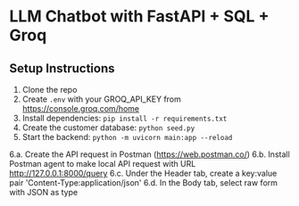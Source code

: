 # LLM Chatbot with FastAPI + SQL + Groq

## Setup Instructions

1. Clone the repo
2. Create `.env` with your GROQ_API_KEY from https://console.groq.com/home
3. Install dependencies: `pip install -r requirements.txt`
4. Create the customer database: `python seed.py`
5. Start the backend: `python -m uvicorn main:app --reload`

6.a. Create the API request in Postman (https://web.postman.co/)
6.b. Install Postman agent to make local API request with URL http://127.0.0.1:8000/query
6.c. Under the Header tab, create a key:value pair 'Content-Type:application/json'
6.d. In the Body tab, select raw form with JSON as type
